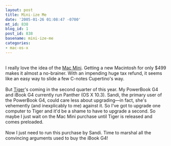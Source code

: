 ```yaml
---
layout: post
title: Mini-ize Me
date: '2005-01-26 01:08:47 -0700'
mt_id: 838
blog_id: 1
post_id: 838
basename: mini-ize-me
categories:
- mac-os-x
---
```

<br />I really love the idea of the <a href="http://www.apple.com/macmini/">Mac Mini</a>. Getting a new Macintosh for only $499 makes it almost a no-brainer. With an impending huge tax refund, it seems like an easy way to slide a few C-notes Cupertino's way.<br /><br />But <a href="http://www.apple.com/macosx/tiger/">Tiger</a>'s coming in the second quarter of this year. My PowerBook G4 and iBook G4 currently run Panther (OS X 10.3). Sandi, the primary user of the PowerBook G4, could care less about upgrading&#x2014;in fact, she's vehemently (and inexplicably to me) against it. So I've got to upgrade one computer to Tiger and it'd be a shame to have to upgrade a second. So maybe I just wait on the Mac Mini purchase until Tiger is released and comes preloaded.<br /><br />Now I just need to run this purchase by Sandi. Time to marshal all the convincing arguments used to buy the iBook G4!<br /><br /><br />
